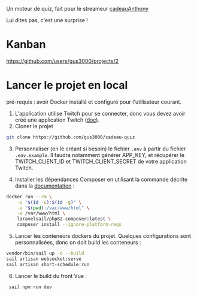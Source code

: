 Un moteur de quiz, fait pour le streameur [cadeauAnthony](https://www.twitch.tv/cadeauanthony)

Lui dites pas, c'est une surprise !

# Kanban
https://github.com/users/gus3000/projects/2
# Lancer le projet en local

pré-requis : avoir Docker installé et configuré pour l'utilisateur courant.

1) L'application utilise Twitch pour se connecter, donc vous devez avoir créé une application Twitch ([doc](https://dev.twitch.tv/console/apps)).
2) Cloner le projet

```bash
git clone https://github.com/gus3000/cadeau-quiz
```

3) Personnaliser (en le créant si besoin) le fichier `.env` à partir du fichier `.env.example`. Il faudra notamment générer APP_KEY, et récupérer le TWITCH_CLIENT_ID et TWITCH_CLIENT_SECRET de votre application Twitch.

4) Installer les dépendances Composer en utilisant la commande décrite dans la [documentation](https://laravel.com/docs/10.x/sail#installing-composer-dependencies-for-existing-projects) :
```bash
docker run --rm \
    -u "$(id -u):$(id -g)" \
    -v "$(pwd):/var/www/html" \
    -w /var/www/html \
    laravelsail/php82-composer:latest \
    composer install --ignore-platform-reqs
```

5) Lancer les conteneurs dockers du projet. Quelques configurations sont personnalisées, donc on doit build les conteneurs :
```bash
vendor/bin/sail up -d --build
sail artisan websocket:serve
sail artisan short-schedule:run
```

6) Lancer le build du front Vue :
```bash
 sail npm run dev
```
